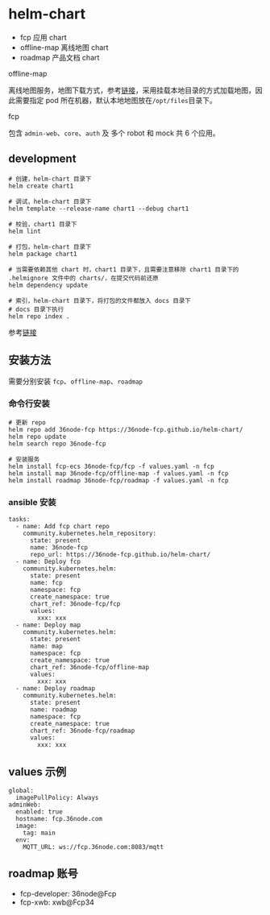 # helm-chart

- fcp 应用 chart
- offline-map 离线地图 chart
- roadmap 产品文档 chart

offline-map

离线地图服务，地图下载方式，参考[链接](https://github.com/36node-fcp/roadmap/blob/main/v1/install-project.md#%E5%AE%89%E8%A3%85fcp)，采用挂载本地目录的方式加载地图，因此需要指定 pod 所在机器，默认本地地图放在`/opt/files`目录下。

fcp

包含 `admin-web`、`core`、`auth` 及 多个 robot 和 mock 共 6 个应用。

## development

```shell
# 创建，helm-chart 目录下
helm create chart1

# 调试，helm-chart 目录下
helm template --release-name chart1 --debug chart1

# 校验，chart1 目录下
helm lint

# 打包，helm-chart 目录下
helm package chart1

# 当需要依赖其他 chart 时，chart1 目录下，且需要注意移除 chart1 目录下的 .helmignore 文件中的 charts/，在提交代码前还原
helm dependency update

# 索引，helm-chart 目录下，将打包的文件都放入 docs 目录下
# docs 目录下执行
helm repo index .
```

参考[链接](https://blog.csdn.net/u013360850/article/details/103440483)

## 安装方法

需要分别安装 `fcp`、`offline-map`、`roadmap`

### 命令行安装

```shell
# 更新 repo
helm repo add 36node-fcp https://36node-fcp.github.io/helm-chart/
helm repo update
helm search repo 36node-fcp

# 安装服务
helm install fcp-ecs 36node-fcp/fcp -f values.yaml -n fcp
helm install map 36node-fcp/offline-map -f values.yaml -n fcp
helm install roadmap 36node-fcp/roadmap -f values.yaml -n fcp
```

### ansible 安装

```
tasks:
  - name: Add fcp chart repo
    community.kubernetes.helm_repository:
      state: present
      name: 36node-fcp
      repo_url: https://36node-fcp.github.io/helm-chart/
  - name: Deploy fcp 
    community.kubernetes.helm:
      state: present
      name: fcp
      namespace: fcp
      create_namespace: true
      chart_ref: 36node-fcp/fcp
      values:
        xxx: xxx
  - name: Deploy map 
    community.kubernetes.helm:
      state: present
      name: map
      namespace: fcp
      create_namespace: true
      chart_ref: 36node-fcp/offline-map
      values:
        xxx: xxx
  - name: Deploy roadmap 
    community.kubernetes.helm:
      state: present
      name: roadmap
      namespace: fcp
      create_namespace: true
      chart_ref: 36node-fcp/roadmap
      values:
        xxx: xxx
```

## values 示例

```
global:
  imagePullPolicy: Always
adminWeb:
  enabled: true
  hostname: fcp.36node.com
  image:
    tag: main
  env:
    MQTT_URL: ws://fcp.36node.com:8083/mqtt
```

## roadmap 账号

- fcp-developer: 36node@Fcp
- fcp-xwb: xwb@Fcp34